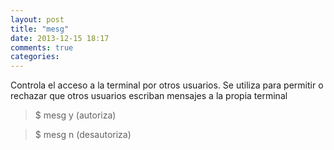 ```yaml
---
layout: post
title: "mesg"
date: 2013-12-15 18:17
comments: true
categories: 
---
```

Controla el acceso a la terminal por otros usuarios. Se utiliza para permitir o rechazar que otros usuarios escriban mensajes a la propia terminal

>$ mesg y   (autoriza)

>$ mesg n   (desautoriza)

